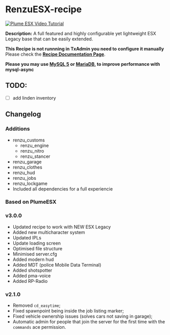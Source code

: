 # RenzuESX-recipe

[![Plume ESX Video Tutorial](https://i.imgur.com/jjUbS1Z.png)](https://www.youtube.com/watch?v=iGfwUCO0RZQ)

**Description:** A full featured and highly configurable yet lightweight ESX Legacy base that can be easily extended.  

**This Recipe is not runnning in TxAdmin you need to configure it manually**
Please check the [**Recipe Documentation Page**](https://github.com/tabarra/txAdmin/blob/master/docs/recipe.md).

**Please you may use [MySQL 5](https://dev.mysql.com/downloads/windows/installer/5.7.html) or [MariaDB](https://mariadb.org/), to improve performance with mysql-async**

## TODO:
- [ ] add linden inventory

## Changelog

### Additions
- renzu_customs 
  - renzu_engine
  - renzu_nitro
  - renzu_stancer
- renzu_garage
- renzu_clothes
- renzu_hud
- renzu_jobs
- renzu_lockgame
- Included all dependencies for a full experiencie

### Based on PlumeESX
### v3.0.0
- Updated recipe to work with NEW ESX Legacy
- Added new multicharacter system
- Updated IPLs
- Update loading screen
- Optimised file structure
- Minimised server.cfg
- Added modern hud
- Added MDT (police Mobile Data Terminal)
- Added shotspotter
- Added pma-voice
- Added RP-Radio

### v2.1.0
- Removed `cd_easytime`;
- Fixed spawnpoint being inside the job listing marker;
- Fixed vehicle ownership issues (solves cars not saving in garage);
- Automatic admin for people that join the server for the first time with the `commands` ace permission.
